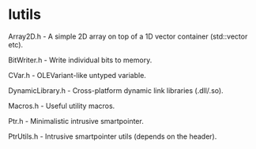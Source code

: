 # lutils

Array2D.h - A simple 2D array on top of a 1D vector container (std::vector etc).

BitWriter.h - Write individual bits to memory.

CVar.h - OLEVariant-like untyped variable.

DynamicLibrary.h - Cross-platform dynamic link libraries (.dll/.so).

Macros.h - Useful utility macros.

Ptr.h - Minimalistic intrusive smartpointer.

PtrUtils.h - Intrusive smartpointer utils (depends on the <utility> header).
